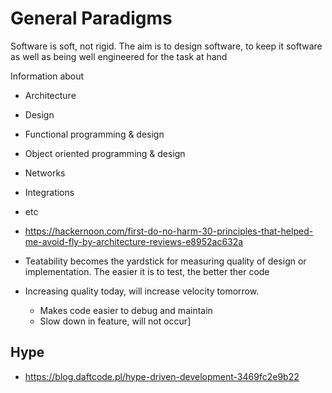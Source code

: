 # General Paradigms

Software is soft, not rigid. The aim is to design software, to keep it software as well as being well engineered for the task at hand

Information about

- Architecture
- Design
- Functional programming & design
- Object oriented programming & design
- Networks
- Integrations
- etc

- https://hackernoon.com/first-do-no-harm-30-principles-that-helped-me-avoid-fly-by-architecture-reviews-e8952ac632a

- Teatability becomes the yardstick for measuring quality of design or implementation. The easier it is to test, the better ther code

- Increasing quality today, will increase velocity tomorrow.
  - Makes code easier to debug and maintain
  - Slow down in feature, will not occur]

## Hype

- https://blog.daftcode.pl/hype-driven-development-3469fc2e9b22
